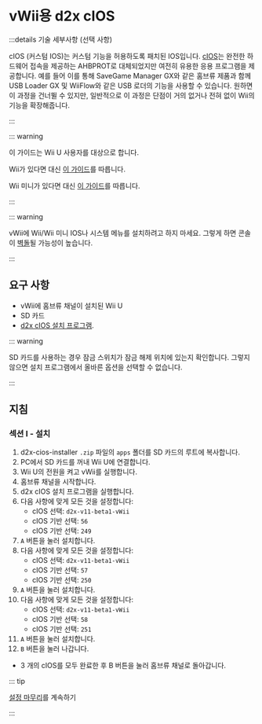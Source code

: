 # vWii용 d2x cIOS

:::details 기술 세부사항 (선택 사항)

cIOS (커스텀 IOS)는 커스텀 기능을 허용하도록 패치된 IOS입니다. [cIOS](https://wiibrew.org/wiki/Custom_IOS)는 완전한 하드웨어 접속을 제공하는 AHBPROT로 대체되었지만 여전히 유용한 응용 프로그램을 제공합니다. 예를 들어 이를 통해 SaveGame Manager GX와 같은 홈브류 제품과 함께 USB Loader GX 및 WiiFlow와 같은 USB 로더의 기능을 사용할 수 있습니다. 원하면 이 과정을 건너뛸 수 있지만, 일반적으로 이 과정은 단점이 거의 없거나 전혀 없이 Wii의 기능을 확장해줍니다.

:::

::: warning

이 가이드는 Wii U 사용자를 대상으로 합니다.

Wii가 있다면 대신 [이 가이드](cios)를 따릅니다.

Wii 미니가 있다면 대신 [이 가이드](cios-mini)를 따릅니다.

:::

::: warning

vWii에 Wii/Wii 미니 IOS나 시스템 메뉴를 설치하려고 하지 마세요. 그렇게 하면 콘솔이 [벽돌](bricks#ios-brick)될 가능성이 높습니다.

:::

## 요구 사항

- vWii에 홈브류 채널이 설치된 Wii U
- SD 카드
- [d2x cIOS 설치 프로그램](/assets/files/d2x_cIOS_Installer-vWii.zip).

::: warning

SD 카드를 사용하는 경우 잠금 스위치가 잠금 해제 위치에 있는지 확인합니다. 그렇지 않으면 설치 프로그램에서 올바른 옵션을 선택할 수 없습니다.

:::

## 지침

### 섹션 I - 설치

1. d2x-cios-installer `.zip` 파일의 `apps` 폴더를 SD 카드의 루트에 복사합니다.
2. PC에서 SD 카드를 꺼내 Wii U에 연결합니다.
3. Wii U의 전원을 켜고 vWii를 실행합니다.
4. 홈브류 채널을 시작합니다.
5. d2x cIOS 설치 프로그램을 실행합니다.
6. 다음 사항에 맞게 모든 것을 설정합니다:
   - cIOS 선택: `d2x-v11-beta1-vWii`
   - cIOS 기반 선택: `56`
   - cIOS 기반 선택: `249`
7. `A` 버튼을 눌러 설치합니다.
8. 다음 사항에 맞게 모든 것을 설정합니다:
   - cIOS 선택: `d2x-v11-beta1-vWii`
   - cIOS 기반 선택: `57`
   - cIOS 기반 선택: `250`
9. `A` 버튼을 눌러 설치합니다.
10. 다음 사항에 맞게 모든 것을 설정합니다:
    - cIOS 선택: `d2x-v11-beta1-vWii`
    - cIOS 기반 선택: `58`
    - cIOS 기반 선택: `251`
11. `A` 버튼을 눌러 설치합니다.
12. `B` 버튼을 눌러 나갑니다.

- 3 개의 cIOS를 모두 완료한 후 B 버튼을 눌러 홈브류 채널로 돌아갑니다.

::: tip

[설정 마무리](vwii-finalizing-setup)를 계속하기

:::
